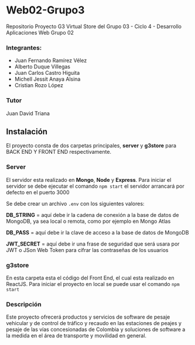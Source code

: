 # Web02-Grupo3

Repositorio Proyecto G3 Virtual Store del Grupo 03 - Ciclo 4 - Desarrollo Aplicaciones Web Grupo 02

### Integrantes:

 - Juan Fernando Ramírez Vélez
 - Alberto Duque Villegas
 - Juan Carlos Castro Higuita
 - Michell Jessit Anaya Alsina
 - Cristian Rozo López

### Tutor
Juan David Triana

## Instalación
El proyecto consta de dos carpetas principales, **server** y **g3store** para BACK END Y FRONT END respectivamente.

### Server
El servidor esta realizado en **Mongo**, **Node** y **Express**. Para iniciar el servidor se debe ejecutar el comando `npm start` el servidor arrancará por defecto en el puerto 3000

Se debe crear un archivo `.env` con los siguientes valores:

**DB_STRING** = aquí debe ir la cadena de conexión a la base de datos de MongoDB, ya sea local o remota, como por ejemplo en Mongo Atlas

**DB_PASS** = aquí debe ir la clave de acceso a la base de datos de MongoDB

**JWT_SECRET** = aquí debe ir una frase de seguridad que será usara por JWT o JSon Web Token para cifrar las contraseñas de los usuarios

### g3store

En esta carpeta esta el código del Front End, el cual esta realizado en ReactJS. Para iniciar el proyecto en local se puede usar el comando `npm start`

### Descripción

Este proyecto ofrecerá productos y servicios de software de pesaje vehicular y de control de tráfico y recaudo en las estaciones de peajes y pesaje de las vías concesionadas de Colombia y soluciones de software a la medida en el área de transporte y movilidad en general.
